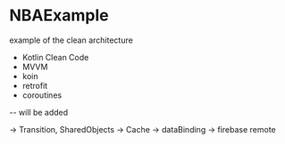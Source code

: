# NBAExample
example of the clean architecture


* Kotlin Clean Code
* MVVM
* koin
* retrofit
* coroutines

-- will be added

-> Transition, SharedObjects
-> Cache
-> dataBinding
-> firebase remote
